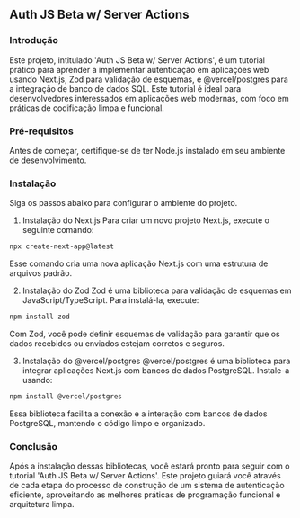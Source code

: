 ## Auth JS Beta w/ Server Actions

### Introdução
Este projeto, intitulado 'Auth JS Beta w/ Server Actions', é um tutorial prático para aprender a implementar autenticação em aplicações web usando Next.js, Zod para validação de esquemas, e @vercel/postgres para a integração de banco de dados SQL. Este tutorial é ideal para desenvolvedores interessados em aplicações web modernas, com foco em práticas de codificação limpa e funcional.

### Pré-requisitos
Antes de começar, certifique-se de ter Node.js instalado em seu ambiente de desenvolvimento.

### Instalação
Siga os passos abaixo para configurar o ambiente do projeto.

1. Instalação do Next.js
Para criar um novo projeto Next.js, execute o seguinte comando:
```bash
npx create-next-app@latest
```
Esse comando cria uma nova aplicação Next.js com uma estrutura de arquivos padrão.

2. Instalação do Zod
Zod é uma biblioteca para validação de esquemas em JavaScript/TypeScript. Para instalá-la, execute:

```bash
npm install zod
```
Com Zod, você pode definir esquemas de validação para garantir que os dados recebidos ou enviados estejam corretos e seguros.

3. Instalação do @vercel/postgres
@vercel/postgres é uma biblioteca para integrar aplicações Next.js com bancos de dados PostgreSQL. Instale-a usando:

```bash
npm install @vercel/postgres
```
Essa biblioteca facilita a conexão e a interação com bancos de dados PostgreSQL, mantendo o código limpo e organizado.

### Conclusão
Após a instalação dessas bibliotecas, você estará pronto para seguir com o tutorial 'Auth JS Beta w/ Server Actions'. Este projeto guiará você através de cada etapa do processo de construção de um sistema de autenticação eficiente, aproveitando as melhores práticas de programação funcional e arquitetura limpa.